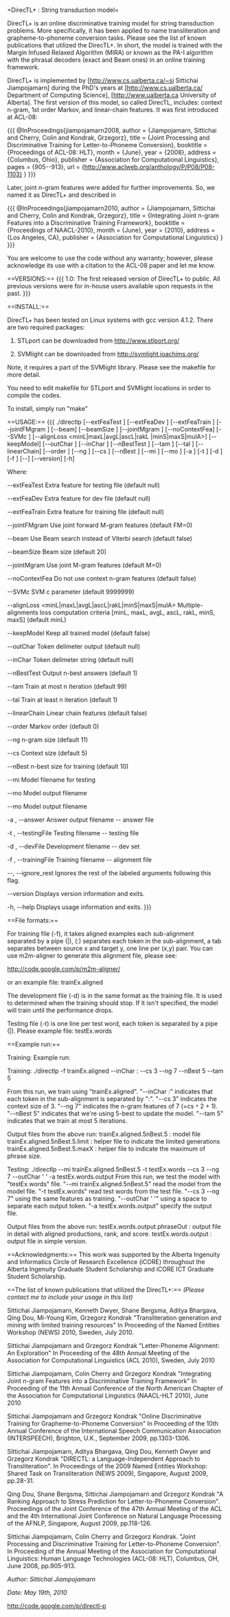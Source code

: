 =DirecTL+ : String transduction model=

DirecTL+ is an online discriminative training model for string transduction problems.
More specifically, it has been applied to name transliteration and grapheme-to-phoneme conversion tasks. Please
see the list of known publications that utilized the DirecTL+.
In short, the model is trained with the Margin Infused Relaxed Algorithm (MIRA) or
known as the PA-I algorithm with the phrasal decoders (exact and Beam ones) in an online training framework.

DirecTL+ is implemented by [http://www.cs.ualberta.ca/~sj Sittichai Jiampojamarn] during the PhD's years at
[http://www.cs.ualberta.ca/ Department of Computing Science], [http://www.ualberta.ca University of Alberta].
The first version of this model, so called DirecTL, includes: context n-gram, 1st order Markov, and linear-chain
features. It was first introduced at ACL-08:

{{{
@InProceedings{jiampojamarn2008,
  author    = {Jiampojamarn, Sittichai  and  Cherry, Colin  and  Kondrak, Grzegorz},
  title     = {Joint Processing and Discriminative Training for Letter-to-Phoneme Conversion},
  booktitle = {Proceedings of ACL-08: HLT},
  month     = {June},
  year      = {2008},
  address   = {Columbus, Ohio},
  publisher = {Association for Computational Linguistics},
  pages     = {905--913},
  url       = {http://www.aclweb.org/anthology/P/P08/P08-1103}
}
}}}

Later, joint n-gram features were added for further improvements. So, we named it as DirecTL+ and described in

{{{
@InProceedings{jiampojamarn2010,
  author    = {Jiampojamarn, Sittichai and Cherry, Colin and Kondrak, Grzegorz},
  title     = {Integrating Joint n-gram Features into a Discriminative Training Framework},
  booktitle = {Proceedings of NAACL-2010},
  month     = {June},
  year      = {2010},
  address   = {Los Angeles, CA},
  publisher = {Association for Computational Linguistics}
}
}}}

You are welcome to use the code without any warranty; however, please acknowledge its use with a citation to the
ACL-08 paper and let me know.

==VERSIONS:==
{{{
        1.0: The first released version of DirecTL+ to public. All previous versions were for in-house users
available upon requests in the past.
}}}

==INSTALL:==

DirecTL+ has been tested on Linux systems with gcc version 4.1.2.
There are two required packages:

1. STLport can be downloaded from http://www.stlport.org/

2. SVMlight can be downloaded from http://svmlight.joachims.org/

Note, it requires a part of the SVMlight library. Please see the makefile for more detail.

You need to edit makefile for STLport and SVMlight locations in order to compile the codes.

To install, simply run "make"

==USAGE:==
{{{
./directlp  [--extFeaTest <string>] [--extFeaDev <string>]
               [--extFeaTrain <string>] [--jointFMgram <int>] [--beam]
               [--beamSize <int>] [--jointMgram <int>] [--noContextFea]
               [--SVMc <double>] [--alignLoss <minL|maxL|avgL|ascL|rakL
               |minS|maxS|mulA>] [--keepModel] [--outChar <string>]
               [--inChar <string>] [--nBestTest <int>] [--tam <int>] [--tal
               <int>] [--linearChain] [--order <int>] [--ng <int>] [--cs
               <int>] [--nBest <int>] [--mi <string>] [--mo <string>] [-a
               <string>] [-t <string>] [-d <string>] [-f <string>] [--]
               [--version] [-h]


Where:

   --extFeaTest <string>
     Extra feature for testing file (default null)

   --extFeaDev <string>
     Extra feature for dev file (default null)

   --extFeaTrain <string>
     Extra feature for training file (default null)

   --jointFMgram <int>
     Use joint forward M-gram features (default FM=0)

   --beam
     Use Beam search instead of Viterbi search (default false)

   --beamSize <int>
     Beam size (default 20)

   --jointMgram <int>
     Use joint M-gram features (default M=0)

   --noContextFea
     Do not use context n-gram features (default false)

   --SVMc <double>
     SVM c parameter (default 9999999)

   --alignLoss <minL|maxL|avgL|ascL|rakL|minS|maxS|mulA>
     Multiple-alignments loss computation criteria [minL, maxL, avgL, ascL,
     rakL, minS, maxS] (default minL)

   --keepModel
     Keep all trained model (default false)

   --outChar <string>
     Token delimeter output (default null)

   --inChar <string>
     Token delimeter string (default null)

   --nBestTest <int>
     Output n-best answers (default 1)

   --tam <int>
     Train at most n iteration (default 99)

   --tal <int>
     Train at least n iteration (default 1)

   --linearChain
     Linear chain features (default false)

   --order <int>
     Markov order (default 0)

   --ng <int>
     n-gram size (default 11)

   --cs <int>
     Context size (default 5)

   --nBest <int>
     n-best size for training (default 10)

   --mi <string>
     Model filename for testing

   --mo <string>
     Model output filename

   --mo <string>
     Model output filename

   -a <string>,  --answer <string>
     Answer output filename -- answer file

   -t <string>,  --testingFile <string>
     Testing filename -- testing file

   -d <string>,  --devFile <string>
     Development filename -- dev set

   -f <string>,  --trainingFile <string>
     Training filename -- alignment file

   --,  --ignore_rest
     Ignores the rest of the labeled arguments following this flag.

   --version
     Displays version information and exits.

   -h,  --help
     Displays usage information and exits.
}}}

==File formats:==

For training file (-f), it takes aligned examples each sub-alignment separated by a pipe (|), (:) separates each
token in the sub-alignment, a tab separates between source x and target y, one line per (x,y) pair.
You can use m2m-aligner to generate this alignment file, please see:

http://code.google.com/p/m2m-aligner/

or an example file:
trainEx.aligned

The development file (-d) is in the same format as the training file. It is used to determined when the training
should stop. If it isn't specified, the model will train until the performance drops.

Testing file (-t) is one line per test word, each token is separated by a pipe (|). Please example file:
testEx.words

==Example run:==

Training: Example run:

Training: ./directlp -f trainEx.aligned --inChar : --cs 3 --ng 7 --nBest 5 --tam 5

From this run, we train using "trainEx.aligned".
"--inChar :" indicates that each token in the sub-alignment is separated by ":".
"--cs 3" indicates the context size of 3.
"--ng 7" indicates the n-gram features of 7 (=cs `*` 2 + 1).
"--nBest 5" indicates that we're using 5-best to update the model.
"--tam 5" indicates that we train at most 5 iterations.

Output files from the above run:
trainEx.aligned.5nBest.5 : model file
trainEx.aligned.5nBest.5.limit : helper file to indicate the limited generations
trainEx.aligned.5nBest.5.maxX : helper file to indicate the maximum of phrase size.

Testing:  ./directlp --mi trainEx.aligned.5nBest.5 -t testEx.words --cs 3 --ng 7 --outChar ' ' -a
testEx.words.output
From this run, we test the model with "testEx.words" file.
"--mi trainEx.aligned.5nBest.5" read the model from the model file.
"-t testEx.words" read test words from the test file.
"--cs 3 --ng 7" using the same features as training.
"--outChar ' '" using a space to separate each output token.
"-a testEx.words.output" specify the output file.

Output files from the above run:
testEx.words.output.phraseOut : output file in detail with aligned productions, rank, and score.
testEx.words.output : output file in simple version.

==Acknowledgments:==
This work was supported by the Alberta Ingenuity and Informatics Circle of Research Excellence (iCORE)
throughout the Alberta Ingenuity Graduate Student Scholarship and iCORE ICT Graduate Student Scholarship.

==The list of known publications that utilized the DirecTL+:==
_(Please contact me to include your usage in this list)_

Sittichai Jiampojamarn, Kenneth Dwyer, Shane Bergsma, Aditya Bhargava,
Qing Dou, Mi-Young Kim, Grzegorz Kondrak "Transliteration generation and mining with limited training resources"
In Proceeding of the Named Entities Workshop (NEWS) 2010,
Sweden, July 2010.

Sittichai Jiampojamarn and Grzegorz Kondrak "Letter-Phoneme Alignment: An Exploration" In Proceeding of the 48th
Annual Meeting of the Association for Computational Linguistics (ACL 2010), Sweden, July 2010

Sittichai Jiampojamarn, Colin Cherry and Grzegorz Kondrak "Integrating Joint n-gram Features into a
Discriminative Training Framework" In Proceeding of the 11th Annual Conference of the North American Chapter of
the Association for Computational Linguistics (NAACL-HLT 2010), June 2010

Sittichai Jiampojamarn and Grzegorz Kondrak "Online Discriminative Training for Grapheme-to-Phoneme Conversion"
In
Proceeding of the 10th Annual Conference of the International Speech Communication Association (INTERSPEECH),
Brighton, U.K., September 2009, pp.1303-1306.

Sittichai Jiampojamarn, Aditya Bhargava, Qing Dou, Kenneth Dwyer and Grzegorz Kondrak "DIRECTL: a
Language-Independent Approach to Transliteration". In Proceedings of the 2009 Named Entities Workshop: Shared
Task on Transliteration (NEWS 2009), Singapore, August 2009, pp.28-31.

Qing Dou, Shane Bergsma, Sittichai Jiampojamarn and Grzegorz Kondrak "A Ranking Approach to Stress Prediction
for Letter-to-Phoneme Conversion". Proceedings of the Joint Conference of the 47th Annual Meeting of the ACL and
the 4th International Joint Conference on Natural Language Processing of the AFNLP, Singapore, August 2009,
pp.118-126.

Sittichai Jiampojamarn, Colin Cherry and Grzegorz Kondrak. "Joint Processing and Discriminative Training for
Letter-to-Phoneme Conversion". In Proceeding of the Annual Meeting of the Association for Computational
Linguistics: Human Language Technologies (ACL-08: HLT), Columbus, OH, June 2008, pp.905-913.


*Author: Sittichai Jiampojamarn*

*Date: May 19th, 2010*

http://code.google.com/p/directl-p
